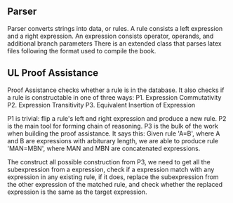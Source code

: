 ## Parser
Parser converts strings into data, or rules. A rule consists a left expression and a right expression. An expression consists operator, operands, and additional branch parameters There is an extended class that parses latex files following the format used to compile the book. 

## UL Proof Assistance
Proof Assistance checks whether a rule is in the database. It also checks if a rule is constructable in one of three ways: 
  P1. Expression Commutativity
  P2. Expression Transitivity
  P3. Equivalent Insertion of Expression

P1 is trivial: flip a rule's left and right expression and produce a new rule. 
P2 is the main tool for forming chain of reasoning. 
P3 is the bulk of the work when building the proof assistance. It says this: Given rule 'A=B', where A and B are expressions with arbiturary length, we are able to produce rule 'MAN=MBN', where MAN and MBN are concatenated expressions.

The construct all possible construction from P3, we need to get all the subexpression from a expression, check if a expression match with any expression in any existing rule, if it does, replace the subexpression from the other expression of the matched rule, and check whether the replaced expression is the same as the target expression.
